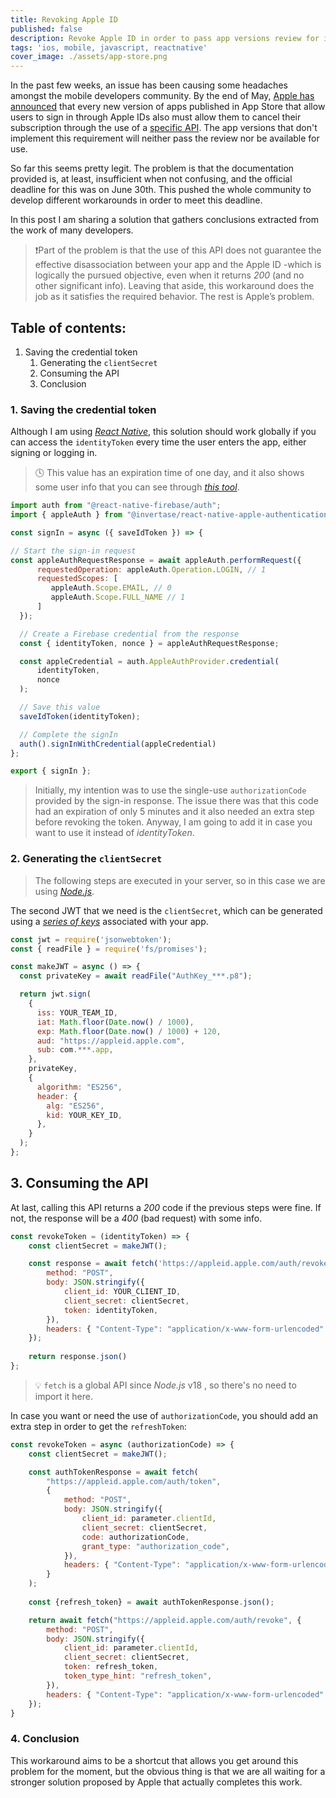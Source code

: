 ```yaml
---
title: Revoking Apple ID
published: false
description: Revoke Apple ID in order to pass app versions review for iOS
tags: 'ios, mobile, javascript, reactnative'
cover_image: ./assets/app-store.png
---
```


In the past few weeks, an issue has been causing some headaches amongst the mobile developers community. By the end of May, [Apple has announced](https://developer.apple.com/news/?id=12m75xbj) that every new version of apps published in App Store that allow users to sign in through Apple IDs also must allow them to cancel their subscription through the use of a [specific API](https://developer.apple.com/documentation/sign_in_with_apple/revoke_tokens). The app versions that don't implement this requirement will neither pass the review nor be available for use.

So far this seems pretty legit. The problem is that the documentation provided is, at least, insufficient when not confusing, and the official deadline for this was on June 30th. This pushed the whole community to develop different workarounds in order to meet this deadline.

In this post I am sharing a solution that gathers conclusions extracted from the work of many developers.

> ❗Part of the problem is that the use of this API does not guarantee the effective disassociation between your app and the Apple ID -which is logically the pursued objective, even when it returns _200_ (and no other significant info).
> Leaving that aside, this workaround does the job as it satisfies the required behavior. The rest is Apple’s problem.

## Table of contents:

1. Saving the credential token
   1. Generating the `clientSecret`
   2. Consuming the API
   3. Conclusion

### 1. Saving the credential token

Although I am using [_React Native_](https://reactnative.dev), this solution should work globally if you can access the `identityToken` every time the user enters the app, either signing or logging in.
> :clock4: This value has an expiration time of one day, and it also shows some user info that you can see through [_this tool_](https://jwt.io).

```javascript
import auth from "@react-native-firebase/auth";
import { appleAuth } from "@invertase/react-native-apple-authentication";

const signIn = async ({ saveIdToken }) => {

// Start the sign-in request
const appleAuthRequestResponse = await appleAuth.performRequest({
      requestedOperation: appleAuth.Operation.LOGIN, // 1
      requestedScopes: [
         appleAuth.Scope.EMAIL, // 0
         appleAuth.Scope.FULL_NAME // 1
      ]
  });

  // Create a Firebase credential from the response
  const { identityToken, nonce } = appleAuthRequestResponse;

  const appleCredential = auth.AppleAuthProvider.credential(
      identityToken,
      nonce
  );

  // Save this value
  saveIdToken(identityToken);

  // Complete the signIn
  auth().signInWithCredential(appleCredential)
};

export { signIn };
```

> Initially, my intention was to use the single-use `authorizationCode` provided by the sign-in response. The issue there was that this code had an expiration of only 5 minutes and it also needed an extra step before revoking the token.
> Anyway, I am going to add it in case you want to use it instead of _identityToken_.

### 2. Generating the `clientSecret`

> The following steps are executed in your server, so in this case we are using [_Node.js_](https://nodejs.org/en/).

The second JWT that we need is the `clientSecret`, which can be generated using a [_series of keys_](https://github.com/jooyoungho/apple-token-revoke-in-firebase/issues/1#issuecomment-1163098500) associated with your app.

```javascript
const jwt = require('jsonwebtoken');
const { readFile } = require('fs/promises');

const makeJWT = async () => {
  const privateKey = await readFile("AuthKey_***.p8");

  return jwt.sign(
    {
      iss: YOUR_TEAM_ID,
      iat: Math.floor(Date.now() / 1000),
      exp: Math.floor(Date.now() / 1000) + 120,
      aud: "https://appleid.apple.com",
      sub: com.***.app,
    },
    privateKey,
    {
      algorithm: "ES256",
      header: {
        alg: "ES256",
        kid: YOUR_KEY_ID,
      },
    }
  );
};
```

## 3. Consuming the API

At last, calling this API returns a _200_ code if the previous steps were fine. If not, the response will be a _400_ (bad request) with some info.

```javascript
const revokeToken = (identityToken) => {
    const clientSecret = makeJWT();

    const response = await fetch('https://appleid.apple.com/auth/revoke', {
        method: "POST",
        body: JSON.stringify({
            client_id: YOUR_CLIENT_ID,
            client_secret: clientSecret,
            token: identityToken,
        }),
        headers: { "Content-Type": "application/x-www-form-urlencoded" },
    });
    
    return response.json()
};
```

> :bulb: `fetch` is a global API since _Node.js_ v18 , so there's no need to import it here.

In case you want or need the use of `authorizationCode`, you should add an extra step in order to get the `refreshToken`:

```javascript
const revokeToken = async (authorizationCode) => {
    const clientSecret = makeJWT();

    const authTokenResponse = await fetch(
        "https://appleid.apple.com/auth/token",
        {
            method: "POST",
            body: JSON.stringify({
                client_id: parameter.clientId,
                client_secret: clientSecret,
                code: authorizationCode,
                grant_type: "authorization_code",
            }),
            headers: { "Content-Type": "application/x-www-form-urlencoded" },
        }
    );
    
    const {refresh_token} = await authTokenResponse.json();

    return await fetch("https://appleid.apple.com/auth/revoke", {
        method: "POST",
        body: JSON.stringify({
            client_id: parameter.clientId,
            client_secret: clientSecret,
            token: refresh_token,
            token_type_hint: "refresh_token",
        }),
        headers: { "Content-Type": "application/x-www-form-urlencoded" },
    });
}
```

### 4. Conclusion

This workaround aims to be a shortcut that allows you get around this problem for the moment, but the obvious thing is that we are all waiting for a stronger solution proposed by Apple that actually completes this work.
